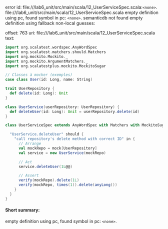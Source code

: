 error id: file://<WORKSPACE>/lab6_unit/src/main/scala/12_UserServiceSpec.scala:`<none>`.
file://<WORKSPACE>/lab6_unit/src/main/scala/12_UserServiceSpec.scala
empty definition using pc, found symbol in pc: `<none>`.
semanticdb not found
empty definition using fallback
non-local guesses:

offset: 763
uri: file://<WORKSPACE>/lab6_unit/src/main/scala/12_UserServiceSpec.scala
text:
```scala
import org.scalatest.wordspec.AnyWordSpec
import org.scalatest.matchers.should.Matchers
import org.mockito.Mockito._
import org.mockito.ArgumentMatchers._
import org.scalatestplus.mockito.MockitoSugar

// Classes à mocker (exemples)
case class User(id: Long, name: String)

trait UserRepository {
  def delete(id: Long): Unit
}

class UserService(userRepository: UserRepository) {
  def deleteUser(id: Long): Unit = userRepository.delete(id)
}

class UserServiceSpec extends AnyWordSpec with Matchers with MockitoSugar {

  "UserService.deleteUser" should {
    "call repository's delete method with correct ID" in {
      // Arrange
      val mockRepo = mock[UserRepository]
      val service = new UserService(mockRepo)

      // Act
      service.deleteUser(1L@@)

      // Assert
      verify(mockRepo).delete(1L)
      verify(mockRepo, times(1)).delete(anyLong())
    }
  }
}

```


#### Short summary: 

empty definition using pc, found symbol in pc: `<none>`.